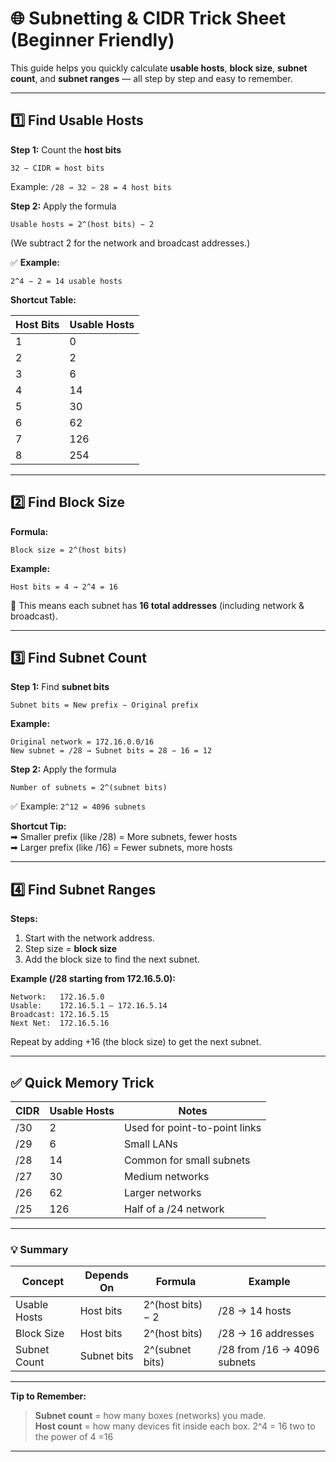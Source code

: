 # 🌐 Subnetting & CIDR Trick Sheet (Beginner Friendly)

This guide helps you quickly calculate **usable hosts**, **block size**, **subnet count**, and **subnet ranges** — all step by step and easy to remember.

---

## 1️⃣ Find Usable Hosts

**Step 1:** Count the **host bits**
```
32 − CIDR = host bits
```
Example: `/28 → 32 − 28 = 4 host bits`

**Step 2:** Apply the formula
```
Usable hosts = 2^(host bits) − 2
```
(We subtract 2 for the network and broadcast addresses.)

✅ **Example:**
```
2^4 − 2 = 14 usable hosts
```

**Shortcut Table:**

| Host Bits | Usable Hosts |
|------------|---------------|
| 1 | 0 |
| 2 | 2 |
| 3 | 6 |
| 4 | 14 |
| 5 | 30 |
| 6 | 62 |
| 7 | 126 |
| 8 | 254 |

---

## 2️⃣ Find Block Size

**Formula:**
```
Block size = 2^(host bits)
```

**Example:**
```
Host bits = 4 → 2^4 = 16
```
🔹 This means each subnet has **16 total addresses** (including network & broadcast).

---

## 3️⃣ Find Subnet Count

**Step 1:** Find **subnet bits**
```
Subnet bits = New prefix − Original prefix
```
**Example:**
```
Original network = 172.16.0.0/16
New subnet = /28 → Subnet bits = 28 − 16 = 12
```

**Step 2:** Apply the formula
```
Number of subnets = 2^(subnet bits)
```
✅ Example: `2^12 = 4096 subnets`

**Shortcut Tip:**  
➡ Smaller prefix (like /28) = More subnets, fewer hosts  
➡ Larger prefix (like /16) = Fewer subnets, more hosts

---

## 4️⃣ Find Subnet Ranges

**Steps:**
1. Start with the network address.  
2. Step size = **block size**  
3. Add the block size to find the next subnet.

**Example (/28 starting from 172.16.5.0):**
```
Network:   172.16.5.0
Usable:    172.16.5.1 – 172.16.5.14
Broadcast: 172.16.5.15
Next Net:  172.16.5.16
```

Repeat by adding +16 (the block size) to get the next subnet.

---

## ✅ Quick Memory Trick

| CIDR | Usable Hosts | Notes |
|------|---------------|--------|
| /30 | 2 | Used for point-to-point links |
| /29 | 6 | Small LANs |
| /28 | 14 | Common for small subnets |
| /27 | 30 | Medium networks |
| /26 | 62 | Larger networks |
| /25 | 126 | Half of a /24 network |

---

### 💡 Summary

| Concept | Depends On | Formula | Example |
|----------|-------------|----------|----------|
| Usable Hosts | Host bits | 2^(host bits) − 2 | /28 → 14 hosts |
| Block Size | Host bits | 2^(host bits) | /28 → 16 addresses |
| Subnet Count | Subnet bits | 2^(subnet bits) | /28 from /16 → 4096 subnets |

---

**Tip to Remember:**  
> **Subnet count** = how many boxes (networks) you made.  
> **Host count** = how many devices fit inside each box.
> 2^4 = 16  two to the power of 4 =16

---

